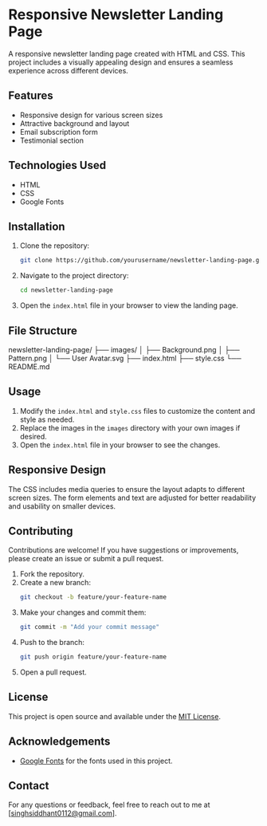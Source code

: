 # Responsive Newsletter Landing Page

A responsive newsletter landing page created with HTML and CSS. This project includes a visually appealing design and ensures a seamless experience across different devices.

## Features

- Responsive design for various screen sizes
- Attractive background and layout
- Email subscription form
- Testimonial section


## Technologies Used

- HTML
- CSS
- Google Fonts

## Installation

1. Clone the repository:
    ```sh
    git clone https://github.com/yourusername/newsletter-landing-page.git
    ```
2. Navigate to the project directory:
    ```sh
    cd newsletter-landing-page
    ```
3. Open the `index.html` file in your browser to view the landing page.

## File Structure

newsletter-landing-page/
├── images/
│ ├── Background.png
│ ├── Pattern.png
│ └── User Avatar.svg
├── index.html
├── style.css
└── README.md


## Usage

1. Modify the `index.html` and `style.css` files to customize the content and style as needed.
2. Replace the images in the `images` directory with your own images if desired.
3. Open the `index.html` file in your browser to see the changes.

## Responsive Design

The CSS includes media queries to ensure the layout adapts to different screen sizes. The form elements and text are adjusted for better readability and usability on smaller devices.

## Contributing

Contributions are welcome! If you have suggestions or improvements, please create an issue or submit a pull request.

1. Fork the repository.
2. Create a new branch:
    ```sh
    git checkout -b feature/your-feature-name
    ```
3. Make your changes and commit them:
    ```sh
    git commit -m "Add your commit message"
    ```
4. Push to the branch:
    ```sh
    git push origin feature/your-feature-name
    ```
5. Open a pull request.

## License

This project is open source and available under the [MIT License](LICENSE).

## Acknowledgements

- [Google Fonts](https://fonts.google.com/) for the fonts used in this project.

## Contact

For any questions or feedback, feel free to reach out to me at [singhsiddhant0112@gmail.com].
